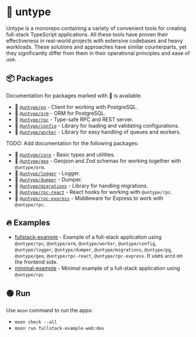 # 🚀 untype

Untype is a monorepo containing a variety of convenient tools for creating full-stack TypeScript applications. All these tools have proven their effectiveness in real-world projects with extensive codebases and heavy workloads. These solutions and approaches have similar counterparts, yet they significantly differ from them in their operational principles and ease of use.

## 📦 Packages

Documentation for packages marked with 📖 is available.

-   📖 [`@untype/pg`](./packages/pg/README.md) - Client for working with PostgreSQL.
-   📖 [`@untype/orm`](./packages/orm/README.md) - ORM for PostgreSQL.
-   📖 [`@untype/rpc`](./packages/rpc/README.md) - Type-safe RPC and REST server.
-   📖 [`@untype/config`](./packages/config/README.md) - Library for loading and validating configurations.
-   📖 [`@untype/worker`](./packages/worker/README.md) - Library for easy handling of queues and workers.

TODO: Add documentation for the following packages:

-   🔴 [`@untype/core`](./packages/core/README.md) - Basic types and utilities.
-   🔴 [`@untype/geo`](./packages/geo/README.md) - Geojson and Zod schemas for working together with `@untype/orm`.
-   🔴 [`@untype/logger`](./packages/logger/README.md) - Logger.
-   🔴 [`@untype/dumper`](./packages/dumper/README.md) - Dumper.
-   🔴 [`@untype/migrations`](./packages/migrations/README.md) - Library for handling migrations.
-   🔴 [`@untype/rpc-react`](./packages/rpc-react/README.md) - React hooks for working with `@untype/rpc`.
-   🔴 [`@untype/rpc-express`](./packages/rpc-express/README.md) - Middleware for Express to work with `@untype/rpc`.

## 🔥 Examples

-   [fullstack-example](./projects/fullstack-example) - Example of a full-stack application using `@untype/rpc`, `@untype/orm`, `@untype/worker`, `@untype/config`, `@untype/logger`, `@untype/dumper`, `@untype/migrations`, `@untype/pg`, `@untype/geo`, `@untype/rpc-react`, `@untype/rpc-express`. It uses `antd` on the frontend side.
-   [minimal-example](./projects/minimal-example) - Minimal example of a full-stack application using `@untype/rpc`

## 🟢 Run

Use `moon` command to run the apps:

-   `moon check --all`
-   `moon run fullstack-example-web:dev`
